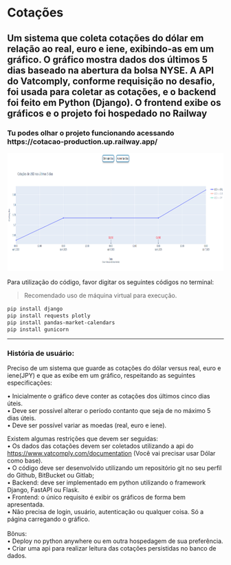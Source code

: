 # Cotações

<h2>Um sistema que coleta cotações do dólar em relação ao real, euro e iene, exibindo-as em um gráfico. O gráfico mostra dados dos últimos 5 dias baseado na abertura da bolsa NYSE. A API do Vatcomply, conforme requisição no desafio, foi usada para coletar as cotações, e o backend foi feito em Python (Django). O frontend exibe os gráficos e o projeto foi hospedado no Railway</h2>

<h3>Tu podes olhar o projeto funcionando acessando https://cotacao-production.up.railway.app/ </h3>

 <img src="https://github.com/arthurantonello/Cotacao/blob/e0a62ba797c37c8ab76d0b9611e054a99e95d8ef/staticfiles/img/pagina.png?raw=true" alt="Tela do formulário pronto" width="1000" height="275" />

Para utilização do código, favor digitar os seguintes códigos no terminal:
> Recomendado uso de máquina virtual para execução.<br>
```
pip install django
pip install requests plotly
pip install pandas-market-calendars
pip install gunicorn
```

-------
<h3>História de usuário:</h3>

Preciso de um sistema que guarde as cotações do dólar versus real, euro e iene(JPY) e que as exibe em um gráfico, respeitando as seguintes especificações:

•	Inicialmente o gráfico deve conter as cotações dos últimos cinco dias úteis.<br>
•	Deve ser possível alterar o período contanto que seja de no máximo 5 dias úteis.<br>
•	Deve ser possível variar as moedas (real, euro e iene).<br>

Existem algumas restrições que devem ser seguidas:<br>
•	Os dados das cotações devem ser coletados utilizando a api do https://www.vatcomply.com/documentation (Você vai precisar usar Dólar como base). <br>
•	O código deve ser desenvolvido utilizando um repositório git no seu perfil do Github, BitBucket ou Gitlab;<br>
•	Backend: deve ser implementado em python utilizando o framework Django, FastAPI ou Flask.<br>
•	Frontend: o único requisito é exibir os gráficos de forma bem apresentada.<br>
•	Não precisa de login, usuário, autenticação ou qualquer coisa. Só a página carregando o gráfico.<br>
<br>
Bônus:<br>
•	Deploy no python anywhere ou em outra hospedagem de sua preferência.<br>
•	Criar uma api para realizar leitura das cotações persistidas no banco de dados.<br>

